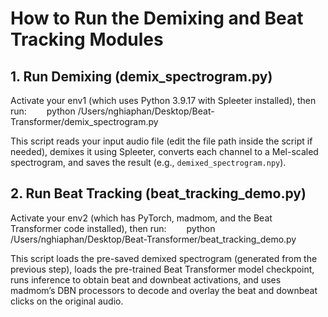# How to Run the Demixing and Beat Tracking Modules

## 1. Run Demixing (demix_spectrogram.py)

Activate your env1 (which uses Python 3.9.17 with Spleeter installed), then run:
  python /Users/nghiaphan/Desktop/Beat-Transformer/demix_spectrogram.py

This script reads your input audio file (edit the file path inside the script if needed), demixes it using Spleeter,
converts each channel to a Mel-scaled spectrogram, and saves the result (e.g., `demixed_spectrogram.npy`).

## 2. Run Beat Tracking (beat_tracking_demo.py)

Activate your env2 (which has PyTorch, madmom, and the Beat Transformer code installed), then run:
  python /Users/nghiaphan/Desktop/Beat-Transformer/beat_tracking_demo.py

This script loads the pre-saved demixed spectrogram (generated from the previous step), loads the pre-trained 
Beat Transformer model checkpoint, runs inference to obtain beat and downbeat activations, and uses madmom’s 
DBN processors to decode and overlay the beat and downbeat clicks on the original audio.
